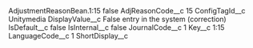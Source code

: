 <?xml version="1.0" encoding="UTF-8"?>
<CustomMetadata xmlns="http://soap.sforce.com/2006/04/metadata" xmlns:xsi="http://www.w3.org/2001/XMLSchema-instance" xmlns:xsd="http://www.w3.org/2001/XMLSchema">
    <label>AdjustmentReasonBean.1:15</label>
    <protected>false</protected>
    <values>
        <field>AdjReasonCode__c</field>
        <value xsi:type="xsd:string">15</value>
    </values>
    <values>
        <field>ConfigTagId__c</field>
        <value xsi:type="xsd:string">Unitymedia</value>
    </values>
    <values>
        <field>DisplayValue__c</field>
        <value xsi:type="xsd:string">False entry in the system (correction)</value>
    </values>
    <values>
        <field>IsDefault__c</field>
        <value xsi:type="xsd:string">false</value>
    </values>
    <values>
        <field>IsInternal__c</field>
        <value xsi:type="xsd:string">false</value>
    </values>
    <values>
        <field>JournalCode__c</field>
        <value xsi:type="xsd:string">1</value>
    </values>
    <values>
        <field>Key__c</field>
        <value xsi:type="xsd:string">1:15</value>
    </values>
    <values>
        <field>LanguageCode__c</field>
        <value xsi:type="xsd:string">1</value>
    </values>
    <values>
        <field>ShortDisplay__c</field>
        <value xsi:nil="true"/>
    </values>
</CustomMetadata>
